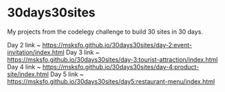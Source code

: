 # 30days30sites
My projects from the codelegy challenge to build 30 sites in 30 days.

Day 2 link ~ https://msksfo.github.io/30days30sites/day-2:event-invitation/index.html
Day 3 link ~ https://msksfo.github.io/30days30sites/day-3:tourist-attraction/index.html
Day 4 link ~ https://msksfo.github.io/30days30sites/day-4:product-site/index.html
Day 5 link ~ https://msksfo.github.io/30days30sites/day5:restaurant-menu/index.html
